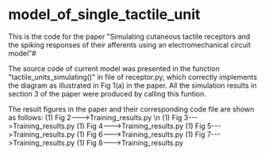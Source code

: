 # model_of_single_tactile_unit
This is the code for the paper "Simulating cutaneous tactile receptors and the spiking responses of their afferents using an electromechanical circuit model"#

The source code of current model was presented in the function "tactile_units_simulating()" in file of receptor.py, which correctly implements the diagram as illustrated in Fig 1(a) in the paper. All the simulation results in section 3 of the paper were produced by calling this funtion. 

The result figures in the paper and their corresponding code file are shown as follows:
(1)  Fig 2--->Training_results.py \n
(1)  Fig 3--->Training_results.py
(1)  Fig 4--->Training_results.py
(1)  Fig 5--->Training_results.py
(1)  Fig 6--->Training_results.py
(1)  Fig 7--->Training_results.py
(1)  Fig 8--->Training_results.py

